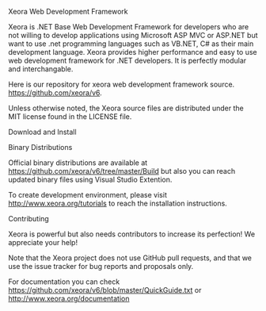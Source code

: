 Xeora Web Development Framework

Xeora is .NET Base Web Development Framework for developers who are not willing to develop applications using Microsoft ASP MVC or ASP.NET but want to use .net programming languages such as VB.NET, C# as their main development language. Xeora provides higher performance and easy to use web development framework for .NET developers. It is perfectly modular and interchangable.

Here is our repository for xeora web development framework source. https://github.com/xeora/v6.

Unless otherwise noted, the Xeora source files are distributed under the MIT license found in the LICENSE file.

Download and Install

Binary Distributions

Official binary distributions are available at https://github.com/xeora/v6/tree/master/Build but also you can reach updated binary files using Visual Studio Extention.

To create development environment, please visit http://www.xeora.org/tutorials to reach the installation instructions.

Contributing

Xeora is powerful but also needs contributors to increase its perfection! We appreciate your help!

Note that the Xeora project does not use GitHub pull requests, and that we use the issue tracker for bug reports and proposals only.

For documentation you can check https://github.com/xeora/v6/blob/master/QuickGuide.txt or http://www.xeora.org/documentation
